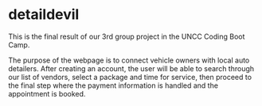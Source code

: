 # detaildevil
This is the final result of our 3rd group project in the UNCC Coding Boot Camp.


The purpose of the webpage is to connect vehicle owners with local auto detailers.
After creating an account, the user will be able to search through our list of vendors, select a package and time for service, then
proceed to the final step where the payment information is handled and the appointment is booked.
